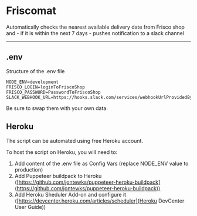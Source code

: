 # Friscomat

Automatically checks the nearest available delivery date from Frisco shop and - if it is within the next 7 days - pushes notification to a slack channel

---

## .env

Structure of the .env file

``` env
NODE_ENV=development
FRISCO_LOGIN=loginToFriscoShop
FRISCO_PASSWORD=PasswordToFriscoShop
SLACK_WEBHOOK_URL=https://hooks.slack.com/services/webhookUrlProvidedBySlackAPI
```

Be sure to swap them with your own data.

## Heroku

The script can be automated using free Heroku account.

To host the script on Heroku, you will need to:

1. Add content of the .env file as Config Vars (replace NODE_ENV value to production)
2. Add Puppeteer buildpack to Heroku ([https://github.com/jontewks/puppeteer-heroku-buildpack](https://github.com/jontewks/puppeteer-heroku-buildpack))
3. Add Heroku Sheduler Add-on and configure it ([<https://devcenter.heroku.com/articles/scheduler](Heroku> DevCenter User Guide))